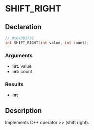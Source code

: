 # SHIFT_RIGHT

## Declaration
```cpp
// 0x64DD173C
int SHIFT_RIGHT(int value, int count);
```

### Arguments
- **int:** value
- **int:** count

### Results
- **int**

## Description
Implements C++ operator >> (shift right).